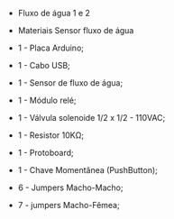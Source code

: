 * Fluxo de água 1 e 2 

* Materiais Sensor fluxo de água
* 1 - Placa Arduino;
* 1 - Cabo USB;
* 1 - Sensor de fluxo de água;
* 1 - Módulo relé;
* 1 - Válvula solenoide 1/2 x 1/2 - 110VAC;
* 1 - Resistor 10KΩ;
* 1 - Protoboard;
* 1 - Chave Momentânea (PushButton);
* 6 - Jumpers Macho-Macho;
* 7 - jumpers Macho-Fêmea;
